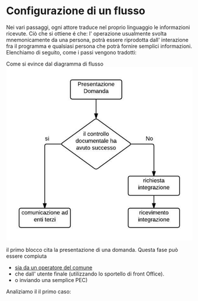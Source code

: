 # Configurazione di un flusso

Nei vari passaggi, ogni attore traduce nel proprio linguaggio le informazioni ricevute. Ciò che si ottiene é che: l' operazione usualmente svolta mnemonicamente da una persona, potrà essere riprodotta dall' interazione fra il programma e qualsiasi persona che potrà fornire semplici informazioni.  
Elenchiamo di seguito, come i passi vengono tradotti:

Come si evince dal diagramma di flusso  
![](/assets/immagine57.jpg)

il primo blocco cita la presentazione di una domanda. Questa fase può essere compiuta

* [sia da un operatore del comune ](/utilizzo_dellapplicativo_di_back_office/README.md)
* che dall' utente finale \(utilizzando lo sportello di front Office\). 
* o inviando una semplice PEC\)

Analiziamo il il primo caso:

